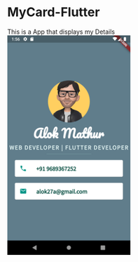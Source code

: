 # MyCard-Flutter
This is a App that displays my Details
<br>
<img src="Images/appScreenshot.png" height="500" />
